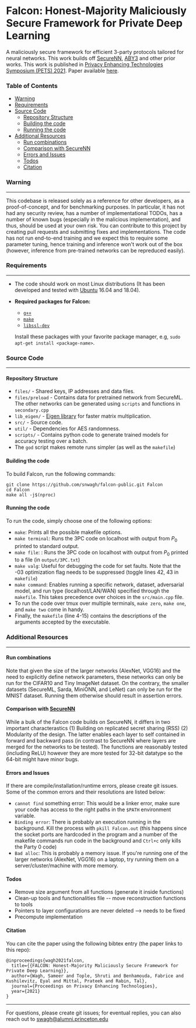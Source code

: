 # Falcon: Honest-Majority Maliciously Secure Framework for Private Deep Learning

A maliciously secure framework for efficient 3-party protocols tailored for neural networks. This work builds off [SecureNN](https://github.com/snwagh/securenn-public), [ABY3](https://github.com/ladnir/aby3) and other prior works.  This work is published in [Privacy Enhancing Technologies Symposium (PETS) 2021](https://petsymposium.org). Paper available [here](https://snwagh.github.io).


### Table of Contents

- [Warning](#warning)
- [Requirements](#requirements)
- [Source Code](#source-code)
    - [Repository Structure](#repository-structure)
    - [Building the code](#building)
    - [Running the code](#running)
- [Additional Resources](#additional-resources)
    - [Run combinations](#run-combinations)
    - [Comparison with SecureNN](#comparison-with-securenn)
    - [Errors and Issues]($errors-and-issues)
    - [Todos](#todos)
    - [Citation](#citation)


### Warning
---
This codebase is released solely as a reference for other developers, as a proof-of-concept, and for benchmarking purposes. In particular, it has not had any security review, has a number of implementational TODOs, has a number of known bugs (especially in the malicious implementation), and thus, should be used at your own risk. You can contribute to this project by creating pull requests and submitting fixes and implementations. The code has not run end-to-end training and we expect this to require some parameter tuning, hence training and inference won't work out of the box (however, inference from pre-trained networks can be repreduced easily).


### Requirements
---
* The code should work on most Linux distributions (It has been developed and tested with [Ubuntu](http://www.ubuntu.com/) 16.04 and 18.04).

* **Required packages for Falcon:**
  * [`g++`](https://packages.debian.org/testing/g++)
  * [`make`](https://packages.debian.org/testing/make)
  * [`libssl-dev`](https://packages.debian.org/testing/libssl-dev)

  Install these packages with your favorite package manager, e.g, `sudo apt-get install <package-name>`.


### Source Code
---

#### Repository Structure

* `files/`    - Shared keys, IP addresses and data files.
* `files/preload`    - Contains data for pretrained network from SecureML. The other networks can be generated using `scripts` and functions in `secondary.cpp`
* `lib_eigen/`    - [Eigen library](http://eigen.tuxfamily.org/) for faster matrix multiplication.
* `src/`    - Source code.
* `util/` - Dependencies for AES randomness.
* `scripts/` - Contains python code to generate trained models for accuracy testing over a batch.
* The `god` script makes remote runs simpler (as well as the `makefile`)

#### Building the code

To build Falcon, run the following commands:

```
git clone https://github.com/snwagh/falcon-public.git Falcon
cd Falcon
make all -j$(nproc)
```

#### Running the code

To run the code, simply choose one of the following options: 

* `make`: Prints all the possible makefile options.
* `make terminal`: Runs the 3PC code on localhost with output from $P_0$ printed to standard output.
* `make file`: : Runs the 3PC code on localhost with output from $P_0$ printed to a file (in `output/3PC.txt`)
* `make valg`: Useful for debugging the code for set faults. Note that the -03 optimization flag needs to be suppressed (toggle lines 42, 43 in `makefile`)
* `make command`: Enables running a specific network, dataset, adversarial model, and run type (localhost/LAN/WAN) specified through the `makefile`. This takes precedence over choices in the `src/main.cpp` file.
* To run the code over tmux over multiple terminals, `make zero`, `make one`, and `make two` come in handy.
* Finally, the `makefile` (line 4-15) contains the descriptions of the arguments accepted by the executable.


### Additional Resources
---
#### Run combinations
Note that given the size of the larger networks (AlexNet, VGG16) and the need to explicitly define network parameters, these networks can only be run for the CIFAR10 and Tiny ImageNet dataset. On the contrary, the smaller datasets (SecureML, Sarda, MiniONN, and LeNet) can only be run for the MNIST dataset. Running them otherwise should result in assertion errors. 


#### Comparison with [SecureNN](https://github.com/snwagh/securenn-public)
While a bulk of the Falcon code builds on SecureNN, it differs in two important characterastics (1) Building on replicated secret sharing (RSS) (2) Modularity of the design. The latter enables each layer to self contained in forward and backward pass (in contrast to SecureNN where layers are merged for the networks to be tested). The functions are reasonably tested (including ReLU) however they are more tested for 32-bit datatype so the 64-bit might have minor bugs.


#### Errors and Issues
If there are compile/installation/runtime errors, please create git issues. Some of the common errors and their resolutions are listed below: 
* `cannot find` something error: This would be a linker error, make sure your code has access to the right paths in the `$PATH` environment variable.
* `Binding error`: There is probably an execution running in the background. Kill the process with `pkill Falcon.out` (this happens since the socket ports are hardcoded in the program and a number of the makefile commands run code in the background and `Ctrl+c` only kills the Party 0 code)
* `Bad alloc`: This is probably a memory issue. If you're running one of the larger networks (AlexNet, VGG16) on a laptop, try running them on a server/cluster/machine with more memory.


#### Todos

* Remove size argument from all functions (generate it inside functions)
* Clean-up tools and functionalities file -- move reconstruction functions to tools
* Pointers to layer configurations are never deleted --> needs to be fixed
* Precompute implementation

#### Citation
You can cite the paper using the following bibtex entry (the paper links to this repo):
```
@inproceedings{wagh2021falcon,
  title={{FALCON: Honest-Majority Maliciously Secure Framework for Private Deep Learning}},
  author={Wagh, Sameer and Tople, Shruti and Benhamouda, Fabrice and Kushilevitz, Eyal and Mittal, Prateek and Rabin, Tal},
  journal={Proceedings on Privacy Enhancing Technologies},
  year={2021}
}
```

---
For questions, please create git issues; for eventual replies, you can also reach out to [swagh@alumni.princeton.edu](swagh@alumni.princeton.edu)

